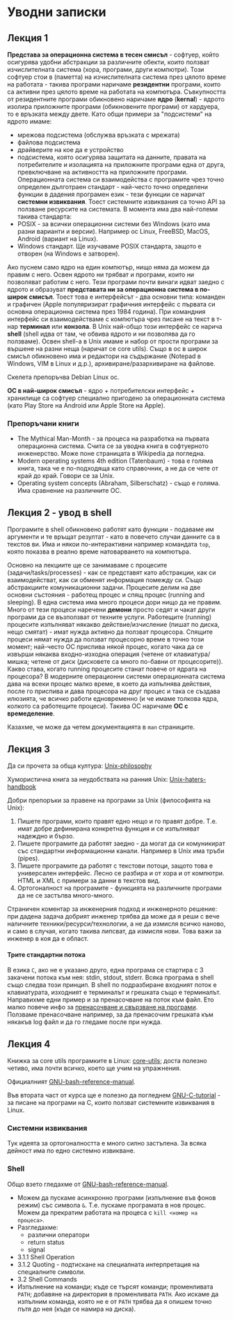 # Уводни записки

## Лекция 1

**Представа за операционна система в тесен смисъл** - софтуер, който осигурява удобни абстракции за различните обекти, които ползват изчислителната система (хора, програми, други компютри). Този софтуер стои в (паметта) на изчислителната 
система през цялото време на работата - такива програми наричаме **резидентни** програми, които са активни през цялото време на работата на компютъра. Съвкупността от резидентните програми обикновено наричаме **ядро** (**kernal**) - ядрото изолира приложните програми (обикновените програми) от хардуера, то е връзката между двете. Като общи примери за "подсистеми" на ядрото имаме:
- мрежова подсистема (обслужва връзката с мрежата)
- файлова подсистема
- драйверите на кое да е устройство
- подсистема, която осигурява защитата на данните, правата на потребителите и изолацията на приложните програми една от друга, превключване на активността на приложните програми.
Операционната система си взаимодейства с програмите чрез точно определен дълготраен стандарт - най-често точно определени функции в дадения програмен език - тези функции се наричат **системни извиквания**. Тоест системните извиквания са точно API за ползване ресурсите на системата. В момента има два най-големи такива стандарта:
- POSIX - за всички операционни системи без Windows (като има разни варианти и версии). Например ос Linux, FreeBSD, MacOS, Android (вариант на Linux).
- Windows стандарт.
Ще изучаваме POSIX стандарта, защото е отворен (на Windows е затворен).

Ако пуснем само ядро на един компютър, нищо няма да можем да правим с него. Освен ядрото ни трябват и програми, които ни позволяват работим с него. Тези програми почти винаги идват заедно с ядрото и образуват **представата ни за операционна система в по-широк смисъл**. Тоест това е интерфейсът - два основни типа: команден и графичен (Apple популяризират графичния интерфейс с първата си основна операционна система през 1984 година). При командния интерфейс си взаимодействаме с компютъра чрез писане на текст в т-нар **терминал** или **конзола**. В Unix най-общо този интерфейс се нарича **shell** (shell идва от там, че обвива ядрото и ни позволява да го ползваме). Освен shell-а в Unix имаме и набор от прости програми за вършене на разни неща (наричат се core utils). Също в ос в широк смисъл обикновено има и редактори на съдържание (Notepad в Windows, VIM в Linux и д.р.), архивиране/разархивиране на файлове.

Скелета препоръчва Debian Linux ос.

**ОС в най-широк смисъл** - ядро + потребителски интерфейс + хранилище са софтуер специално пригодено за операционната система (като Play Store на Android или Apple Store на Apple). 

### Препоръчани книги

- The Mythical Man-Month - за процеса на разработка на първата операционна система. Счита се за уводна книга в софтуерното инженерство. Може поне страницата в Wikipedia да погледна.
- Modern operating systems 4th edition (Tatenbaum) - това е голяма книга, така че е по-подходяща като справочник, а не да се чете от край до край. Говори се за Unix.
- Operating system concepts (Abraham, Silberschatz) - също е голяма. Има сравнение на различните ОС.

## Лекция 2 - увод в shell

Програмите в shell обикновено работят като функции - подаваме им аргументи и те връщат резултат - като в повечето случаи данните са в текстов ви. Има и някои по-интерактивни например командата `top`, която показва в реално време натоварването на компютъра.

Основно на лекциите ще се занимаваме с процесите (задачи/tasks/processes) - как се представят като абстракции, как си взаимодействат, как си обменят информация помежду си. Също абстракциите комуникационни задачи. Процесите делим на две основни състояния - работещ процес и спящ процес (running and sleeping). В една система има много процеси дори нищо да не правим. Много от тези процеси наречени **демони** просто седят и чакат други програми да се възползват от техните услуги.
Работещите (running) процесите изпълняват някакво действие/изчисление (пишат по диска, нещо смятат) - имат нужда активно да ползват процесора. Спящите процеси нямат нужда да ползват процесорно време в точно този момент; най-често ОС приспива някой процес, когато чака да се извърши някаква входно-изходна операция (четене от клавиатура/мишка; четене от диск (дисковете са много по-бавни от процесорите)). Какво става, когато running процесите станат повече от ядрата на процесора? В модерните операционни системи операционната система дава на всеки процес малко време, в което да изпълнява действия, после го приспива и дава процесора на друг процес и така се създава илюзията, че всичко работи едновременно (и че имаме толкова ядра, колкото са работещите процеси). Такива ОС наричаме **ОС с времеделение**.

Казахме, че може да четем документацията в `man` страниците.

## Лекция 3

Да си прочета за обща култура: [Unix-philosophy]

Хумористична книга за неудобствата на ранния Unix: [Unix-haters-handbook]

Добри препоръки за правене на програми за Unix (философията на Unix):
1. Пишете програми, които правят едно нещо и го правят добре. Т.е. имат добре дефинирана конкретна функция и се изпълняват надеждно и бързо.
2. Пишете програмите да работят заедно - да могат да си комуникират със стандартни информационни канали. Например в Unix има тръби (pipes).
3. Пишете програмите да работят с текстови потоци, защото това е универсален интерфейс. Лесно се разбира и от хора и от компютри. HTML и XML с примери за данни в текстов вид.
4. Ортогоналност на програмите - функцията на различните програми да не се застъпва много-много.

Страничен коментар за инженерния подход и инженерното решение: при дадена задача добрият инженер трябва да може да я реши с вече наличните техники/ресурси/технологии, а не да измисля всичко наново, и само в случая, когато такива липсват, да измисля нови. Това важи за инженер в коя да е област.

#### Трите стандартни потока

В езика `C`, ако не е указано друго, една програма се стартира с 3 закачени потока към нея: stdin, stdout, stderr. Всяка програма в shell също следва този принцип. В shell по подразбиране входният поток е клавиатурата, изходният е терминалът и грешката също е терминалът. Направихме едни пример и за пренасочване на поток към файл. Ето малко повече инфо за [пренасочване и свързване на програми][IO-redirection-and-pipes]. Ползваме пренасочване например, за да пренасочим грешката към някакъв log файл и да го гледаме после при нужда.

## Лекция 4

Книжка за core utils програмките в Linux: [core-utils]; доста полезно четиво, има почти всичко, което ще учим на упражнения.

Официалният [GNU-bash-reference-manual].

Във втората част от курса ще е полезно да погледнем [GNU-C-tutorial] - за писане на програми на C, които ползват системните извиквания в Linux.

### Системни извиквания

Тук идеята за ортогоналността е много силно застъпена. За всяка дейност има по едно системно извикване.

### Shell

Общо взето гледахме от [GNU-bash-reference-manual].
- Можем да пускаме асинхронно програми (изпълнение във фонов режим) със символа `&`. Т.е. пускаме програмата в нов процес. Можем да прекратим работата на процеса с `kill <номер на процеса>`.
- Разгледахме:
  - различни оператори
  - return status
  - signal
- 3.1.1 Shell Operation
- 3.1.2 Quoting - подтискане на специалната интерпретация на специалните символи.
- 3.2 Shell Commands
- Изпълнение на команди; къде се търсят команди; променливата `PATH`; добавяне на директория в променливата `PATH`. Ако искаме да изпълним команда, която не е от `PATH` трябва да я опишем точно пътя до нея (къде се намира на диска).

[core-utils]: https://skelet.ludost.net/OS/misc/GNU_tutorials/coreutils.pdf "Често ползвани shell функции."

[GNU-bash-reference-manual]: https://skelet.ludost.net/OS/misc/GNU_tutorials/bashref.pdf

[GNU-C-tutorial]: https://skelet.ludost.net/OS/misc/GNU_tutorials/GNU_c_tutorial.pdf "Хубав учебник за C частта от курса."

[IO-redirection-and-pipes]: https://homepages.uc.edu/~thomam/Intro_Unix_Text/IO_Redir_Pipes.html

[Unix-haters-handbook]: ../Учебници%20и%20материали/The%20Unix-haters%20Handbook.pdf "Хумористично четиво."

[Unix-philosophy]: https://en.wikipedia.org/wiki/Unix_philosophy